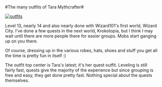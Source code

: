 #The many outfits of Tara Mythcrafter#

[![](http://westkarana.com/wp-content/uploads/2008/07/outfits.jpg "outfits")](http://westkarana.com/wp-content/uploads/2008/07/outfits.jpg)

Level 13, nearly 14 and also nearly done with Wizard101's first world, Wizard City. I've done a few quests in the next world, Krokotopia, but I think I may wait until there are more people there for easier groups. Mobs start ganging up on you there.

Of course, dressing up in the various robes, hats, shoes and stuff you get all the time is pretty fun in itself :)

The outfit top center is Tara's latest; it's her quest outfit. Leveling is still fairly fast, quests give the majority of the experience but since grouping is free and easy, they get done pretty fast. Nothing special about the quests themselves.

